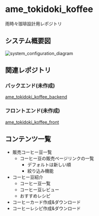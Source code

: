 # ame_tokidoki_koffee
雨時々珈琲設計用レポジトリ

## システム概要図
![system_configuration_diagram](https://user-images.githubusercontent.com/55694107/213844091-a24bb9ef-b879-47ed-be07-c195fd5e246a.png)

## 関連レポジトリ

### バックエンド(未作成)
[ame_tokidoki_koffee_backend]()

### フロントエンド(未作成)
[ame_tokidoki_koffee_front]()

## コンテンツ一覧
- 販売コーヒー豆一覧
  - コーヒー豆の販売ページリンクの一覧
    - デフォルトは新しい順
    - 絞り込み機能
- コーヒー豆紹介
  - コーヒー豆一覧
  - コーヒー豆レビュー
  - おすすめレシピ
- コーヒーカード作成&ダウンロード
- コーヒーレシピ作成&ダウンロード
